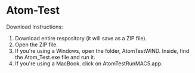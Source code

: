 # Atom-Test

Download Instructions: 

1) Download entire respository (it will save as a ZIP file). 
2) Open the ZIP file. 
3) If you're using a Windows, open the folder, AtomTestWIND. Inside, find the Atom_Test.exe file and run it. 
4) If you're using a MacBook. click on AtomTestRunMAC5.app.

